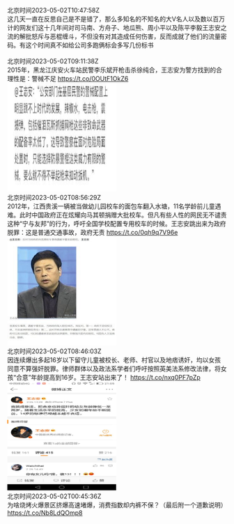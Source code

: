 北京时间2023-05-02T10:47:58Z<br>这几天一直在反思自己是不是错了，那么多知名的不知名的大V名人以及数以百万计的网友们这十几年间对司马南、方舟子、地瓜熊、周小平以及陈平李毅王志安之流的解批怒斥与恶棍缠斗，不但没有对其造成任何伤害，反而成就了他们的流量密码。有这个时间真不如给公司多跑俩标会多写几份标书<br><br>北京时间2023-05-02T09:11:38Z<br>2015年，黑龙江庆安火车站民警李乐斌开枪击杀徐纯合，王志安为警方找到的合理性是：警械不足 https://t.co/0OUtF1OkZ6<br><img src='/temp/2023/1653205575533236225_0.jpg' width='250' height='250'><br>北京时间2023-05-02T08:56:29Z<br>2012年，江西贵溪一辆被当做幼儿园校车的面包车翻入水塘，11名学龄前儿童遇难。此时中国政府正在炫耀向马其顿捐赠大批校车。但凡有些人性的网民无不谴责这种“宁与友邦”的行为，呼吁全国学校配置专用校车的时候。王志安跳出来为政府脱罪：这是普通交通事故，政府无责 https://t.co/0qh9q7V96e<br><img src='/temp/2023/1653201762923470848_0.jpg' width='250' height='250'><br>北京时间2023-05-02T08:46:03Z<br>因连续爆出多起16岁以下留守儿童被校长、老师、村官以及地痞诱奸，均以女孩同意不算强奸脱罪。律师群体以及政法系学者们呼吁按照英美法系修改法律，将女孩“合意”年龄提高到16岁。王志安站出来了！ https://t.co/nxq0PF7pZp<br><img src='/temp/2023/1653199136961998848_0.jpg' width='250' height='250'><br>北京时间2023-05-02T00:45:36Z<br>为啥烧烤火爆景区挤爆高速堵爆，消费指数却内裤不保？（最后附一个道歉说明）
https://t.co/Nb8LdQOmp8<br><br>
